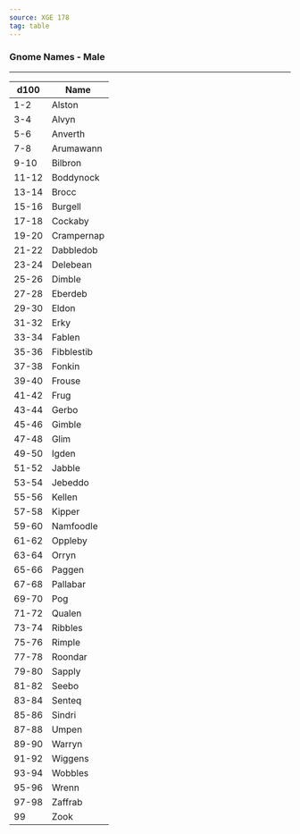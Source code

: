 ```yaml
---
source: XGE 178
tag: table
---
```


### Gnome Names - Male
---
|d100|Name|
|----|------------|
|1-2|Alston|
|3-4|Alvyn|
|5-6|Anverth|
|7-8|Arumawann|
|9-10|Bilbron|
|11-12|Boddynock|
|13-14|Brocc|
|15-16|Burgell|
|17-18|Cockaby|
|19-20|Crampernap|
|21-22|Dabbledob|
|23-24|Delebean|
|25-26|Dimble|
|27-28|Eberdeb|
|29-30|Eldon|
|31-32|Erky|
|33-34|Fablen|
|35-36|Fibblestib|
|37-38|Fonkin|
|39-40|Frouse|
|41-42|Frug|
|43-44|Gerbo|
|45-46|Gimble|
|47-48|Glim|
|49-50|Igden|
|51-52|Jabble|
|53-54|Jebeddo|
|55-56|Kellen|
|57-58|Kipper|
|59-60|Namfoodle|
|61-62|Oppleby|
|63-64|Orryn|
|65-66|Paggen|
|67-68|Pallabar|
|69-70|Pog|
|71-72|Qualen|
|73-74|Ribbles|
|75-76|Rimple|
|77-78|Roondar|
|79-80|Sapply|
|81-82|Seebo|
|83-84|Senteq|
|85-86|Sindri|
|87-88|Umpen|
|89-90|Warryn|
|91-92|Wiggens|
|93-94|Wobbles|
|95-96|Wrenn|
|97-98|Zaffrab|
|99|Zook|
